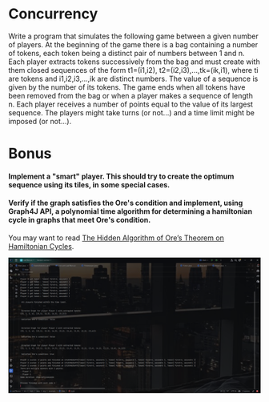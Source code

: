 
  # Concurrency
Write a program that simulates the following game between a given number of players.
At the beginning of the game there is a bag containing a number of tokens, each token being a distinct pair of numbers between 1 and n.
Each player extracts tokens successively from the bag and must create with them closed sequences of the form t1=(i1,i2), t2=(i2,i3),...,tk=(ik,i1), where ti are tokens and i1,i2,i3,...,ik are distinct numbers.
The value of a sequence is given by the number of its tokens.
The game ends when all tokens have been removed from the bag or when a player makes a sequence of length n. Each player receives a number of points equal to the value of its largest sequence.
The players might take turns (or not...) and a time limit might be imposed (or not...).

 # Bonus

  ####  Implement a "smart" player. This should try to create the optimum sequence using its tiles, in some special cases.
  ####  Verify if the graph satisfies the Ore's condition and implement, using Graph4J API, a polynomial time algorithm for determining a hamiltonian cycle in graphs that meet Ore's condition.
  You may want to read [The Hidden Algorithm of Ore’s Theorem on Hamiltonian Cycles](https://www.sciencedirect.com/science/article/pii/S0898122197002253?ref=pdf_download&fr=RR-2&rr=86fa87890c5f0554).

![screenshot_1](1.png)
